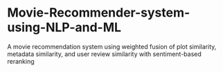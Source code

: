 # Movie-Recommender-system-using-NLP-and-ML
A movie recommendation system using weighted fusion of plot similarity, metadata similarity, and user review similarity with sentiment-based reranking
